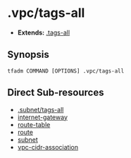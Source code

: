 

# .vpc/tags-all

- **Extends:** [.tags-all](../.tags-all.md)

## Synopsis

```
tfadm COMMAND [OPTIONS] .vpc/tags-all
```

## Direct Sub-resources

- [.subnet/tags-all](../.subnet/tags-all.md)
- [internet-gateway](../internet-gateway.md)
- [route-table](../route-table.md)
- [route](../route.md)
- [subnet](../subnet.md)
- [vpc-cidr-association](../vpc-cidr-association.md)

